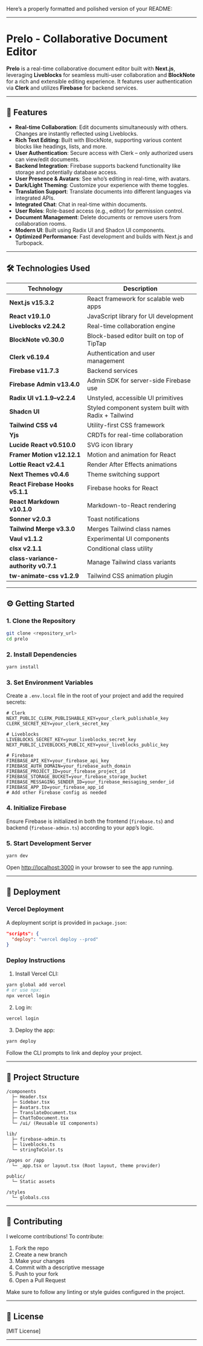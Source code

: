 Here’s a properly formatted and polished version of your README:

---

# Prelo - Collaborative Document Editor

**Prelo** is a real-time collaborative document editor built with **Next.js**, leveraging **Liveblocks** for seamless multi-user collaboration and **BlockNote** for a rich and extensible editing experience. It features user authentication via **Clerk** and utilizes **Firebase** for backend services.

---

## 🚀 Features

* **Real-time Collaboration**: Edit documents simultaneously with others. Changes are instantly reflected using Liveblocks.
* **Rich Text Editing**: Built with BlockNote, supporting various content blocks like headings, lists, and more.
* **User Authentication**: Secure access with Clerk – only authorized users can view/edit documents.
* **Backend Integration**: Firebase supports backend functionality like storage and potentially database access.
* **User Presence & Avatars**: See who’s editing in real-time, with avatars.
* **Dark/Light Theming**: Customize your experience with theme toggles.
* **Translation Support**: Translate documents into different languages via integrated APIs.
* **Integrated Chat**: Chat in real-time within documents.
* **User Roles**: Role-based access (e.g., editor) for permission control.
* **Document Management**: Delete documents or remove users from collaboration rooms.
* **Modern UI**: Built using Radix UI and Shadcn UI components.
* **Optimized Performance**: Fast development and builds with Next.js and Turbopack.

---

## 🛠️ Technologies Used

| Technology                          | Description                                         |
| ----------------------------------- | --------------------------------------------------- |
| **Next.js v15.3.2**                 | React framework for scalable web apps               |
| **React v19.1.0**                   | JavaScript library for UI development               |
| **Liveblocks v2.24.2**              | Real-time collaboration engine                      |
| **BlockNote v0.30.0**               | Block-based editor built on top of TipTap           |
| **Clerk v6.19.4**                   | Authentication and user management                  |
| **Firebase v11.7.3**                | Backend services                                    |
| **Firebase Admin v13.4.0**          | Admin SDK for server-side Firebase use              |
| **Radix UI v1.1.9–v2.2.4**          | Unstyled, accessible UI primitives                  |
| **Shadcn UI**                       | Styled component system built with Radix + Tailwind |
| **Tailwind CSS v4**                 | Utility-first CSS framework                         |
| **Yjs**                             | CRDTs for real-time collaboration                   |
| **Lucide React v0.510.0**           | SVG icon library                                    |
| **Framer Motion v12.12.1**          | Motion and animation for React                      |
| **Lottie React v2.4.1**             | Render After Effects animations                     |
| **Next Themes v0.4.6**              | Theme switching support                             |
| **React Firebase Hooks v5.1.1**     | Firebase hooks for React                            |
| **React Markdown v10.1.0**          | Markdown-to-React rendering                         |
| **Sonner v2.0.3**                   | Toast notifications                                 |
| **Tailwind Merge v3.3.0**           | Merges Tailwind class names                         |
| **Vaul v1.1.2**                     | Experimental UI components                          |
| **clsx v2.1.1**                     | Conditional class utility                           |
| **class-variance-authority v0.7.1** | Manage Tailwind class variants                      |
| **tw-animate-css v1.2.9**           | Tailwind CSS animation plugin                       |

---

## ⚙️ Getting Started

### 1. Clone the Repository

```bash
git clone <repository_url>
cd prelo
```

### 2. Install Dependencies

```bash
yarn install
```

### 3. Set Environment Variables

Create a `.env.local` file in the root of your project and add the required secrets:

```env
# Clerk
NEXT_PUBLIC_CLERK_PUBLISHABLE_KEY=your_clerk_publishable_key
CLERK_SECRET_KEY=your_clerk_secret_key

# Liveblocks
LIVEBLOCKS_SECRET_KEY=your_liveblocks_secret_key
NEXT_PUBLIC_LIVEBLOCKS_PUBLIC_KEY=your_liveblocks_public_key

# Firebase
FIREBASE_API_KEY=your_firebase_api_key
FIREBASE_AUTH_DOMAIN=your_firebase_auth_domain
FIREBASE_PROJECT_ID=your_firebase_project_id
FIREBASE_STORAGE_BUCKET=your_firebase_storage_bucket
FIREBASE_MESSAGING_SENDER_ID=your_firebase_messaging_sender_id
FIREBASE_APP_ID=your_firebase_app_id
# Add other Firebase config as needed
```

### 4. Initialize Firebase

Ensure Firebase is initialized in both the frontend (`firebase.ts`) and backend (`firebase-admin.ts`) according to your app’s logic.

### 5. Start Development Server

```bash
yarn dev
```

Open [http://localhost:3000](http://localhost:3000) in your browser to see the app running.

---

## 🚀 Deployment

### Vercel Deployment

A deployment script is provided in `package.json`:

```json
"scripts": {
  "deploy": "vercel deploy --prod"
}
```

### Deploy Instructions

1. Install Vercel CLI:

```bash
yarn global add vercel
# or use npx:
npx vercel login
```

2. Log in:

```bash
vercel login
```

3. Deploy the app:

```bash
yarn deploy
```

Follow the CLI prompts to link and deploy your project.

---

## 📁 Project Structure

```
/components
  ├─ Header.tsx
  ├─ Sidebar.tsx
  ├─ Avatars.tsx
  ├─ TranslateDocument.tsx
  ├─ ChatToDocument.tsx
  └─ /ui/ (Reusable UI components)

lib/
  ├─ firebase-admin.ts
  ├─ liveblocks.ts
  └─ stringToColor.ts

/pages or /app
  └─ _app.tsx or layout.tsx (Root layout, theme provider)

public/
  └─ Static assets

/styles
  └─ globals.css
```

---

## 🤝 Contributing
I welcome contributions! To contribute:

1. Fork the repo
2. Create a new branch
3. Make your changes
4. Commit with a descriptive message
5. Push to your fork
6. Open a Pull Request

Make sure to follow any linting or style guides configured in the project.

---

## 📄 License

\[MIT License]

---
